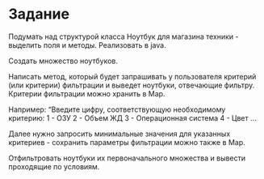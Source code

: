 # Задание

Подумать над структурой класса Ноутбук для магазина техники - выделить поля и
методы. 
Реализовать в java.

Создать множество ноутбуков.

Написать метод, который будет запрашивать у пользователя критерий (или критерии)
фильтрации и выведет ноутбуки, отвечающие фильтру. Критерии фильтрации можно
хранить в Map. 

Например:
“Введите цифру, соответствующую необходимому критерию:
1 - ОЗУ
2 - Объем ЖД
3 - Операционная система
4 - Цвет …

Далее нужно запросить минимальные значения для указанных критериев - сохранить
параметры фильтрации можно также в Map.

Отфильтровать ноутбуки их первоначального множества и вывести проходящие по
условиям.